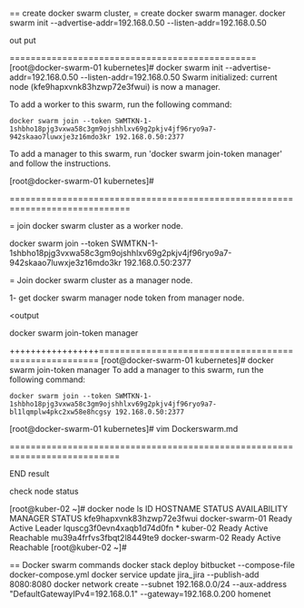 
== create docker swarm cluster, 
= create docker swarm manager. 
docker swarm init --advertise-addr=192.168.0.50 --listen-addr=192.168.0.50


<p>
 out put 

===============================================
[root@docker-swarm-01 kubernetes]# docker swarm init --advertise-addr=192.168.0.50 --listen-addr=192.168.0.50
Swarm initialized: current node (kfe9hapxvnk83hzwp72e3fwui) is now a manager.

To add a worker to this swarm, run the following command:

    docker swarm join --token SWMTKN-1-1shbho18pjg3vxwa58c3gm9ojshhlxv69g2pkjv4jf96ryo9a7-942skaao7luwxje3z16mdo3kr 192.168.0.50:2377

To add a manager to this swarm, run 'docker swarm join-token manager' and follow the instructions.

[root@docker-swarm-01 kubernetes]#


=============================================================================
</p>

= join docker swarm cluster as a worker node. 

docker swarm join --token SWMTKN-1-1shbho18pjg3vxwa58c3gm9ojshhlxv69g2pkjv4jf96ryo9a7-942skaao7luwxje3z16mdo3kr 192.168.0.50:2377


= Join docker swarm cluster as a manager node. 

<p>
1- get docker swarm manager node token from manager node.

<docker swarm join-token manager>

<output 

docker swarm join-token manager

+++++++++++++++++======================================================
[root@docker-swarm-01 kubernetes]#  docker swarm join-token manager
To add a manager to this swarm, run the following command:

    docker swarm join --token SWMTKN-1-1shbho18pjg3vxwa58c3gm9ojshhlxv69g2pkjv4jf96ryo9a7-bl1lqmplw4pkc2xw58e8hcgsy 192.168.0.50:2377

[root@docker-swarm-01 kubernetes]# vim Dockerswarm.md                           



===========================================================================


END result 

check node status 

<docker node ls >

[root@kuber-02 ~]# docker node ls
ID                           HOSTNAME         STATUS  AVAILABILITY  MANAGER STATUS
kfe9hapxvnk83hzwp72e3fwui    docker-swarm-01  Ready   Active        Leader
lquscg3f0evn4xaqb1d74d0fn *  kuber-02         Ready   Active        Reachable
mu39a4frfvs3fbqt2l8449te9    docker-swarm-02  Ready   Active        Reachable
[root@kuber-02 ~]#



== Docker swarm commands 
docker stack deploy bitbucket  --compose-file docker-compose.yml 
docker service update jira_jira  --publish-add 8080:8080
docker network create --subnet 192.168.0.0/24 --aux-address "DefaultGatewayIPv4=192.168.0.1" --gateway=192.168.0.200 homenet
